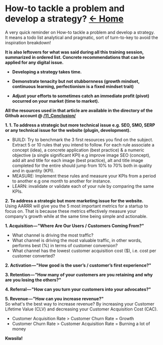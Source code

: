 <a id="top"></a>
# How-to tackle a problem and develop a strategy? <a href="../README.md">&#8592; Home</a>
A very quick reminder on How-to tackle a problem and develop a strategy. It means a todo list analytical and pragmatic, sort of turn-to-key to avoid the inspiration breakdown!

**It is also leftovers for what was said during all this training session, summarized in ordered list. Concrete recommendations that can be applied for any digital issue.**

- **Developing a strategy takes time.**

- **Demonstrate tenacity but not stubbornness (growth mindset, continuous learning, perfectionism is a fixed mindset trait)**


- **Adjust your efforts to sometimes catch an immediate profit (pivot) occurred on your market (time to market).**


**All the resources used in that article are available in the directory of the Github account @ [/11_Conclusion/](/11_Conclusion/)**


**1. 1. To address a strategic but more technical issue e.g. SEO, SMO, SERP or any technical issue for the website (plugin, development).**<br>
- BUILD: Try to benchmark the 3 first resources you find on the subject. Extract 5 or 10 rules that you intend to follow. For each rule associate a concept (idea), a concrete application (best practice) & a numeric objective (a single significant KPI) e.g improve image SEO (concept), add alt and title for each image (best practice), alt and title image completed for the entire should jump from 10% to 70% both in quality and in quantity (KPI).
- MEASURE: Implement these rules and measure your KPIs from a period to another e.g one month to another for instance.
- LEARN: invalidate or validate each of your rule by comparing the same KPIs.

**2. To address a strategic but more marketing issue for the website.**<br>
Using AARRR will give you the 5 most important metrics for a startup to focus on. That is because these metrics effectively measure your company's growth while at the same time being simple and actionable.

**1. Acquisition — "Where Are Our Users / Customers Coming From?"**<br>
- What channel is driving the most traffic?
- What channel is driving the most valuable traffic, in other words, performs best (%) in terms of customer conversion?
- What channel has the lowest customer acquisition cost ($), i.e. cost per customer converted?

**2. Activation — "How good is the user’s / customer’s first experience?"**<br>

**3. Retention — "How many of your customers are you retaining and why are you losing the others?"**<br>

**4. Referral — "How can you turn your customers into your advocates?"**<br>

**5. Revenue — "How can you increase revenue?"**<br>
So what's the best way to increase revenue? By increasing your Customer Lifetime Value (CLV) and decreasing your Customer Acquisition Cost (CAC).
- Customer Acquisition Rate > Customer Churn Rate = Growth
- Customer Churn Rate > Customer Acquisition Rate = Burning a lot of money

**Kwasila!**




